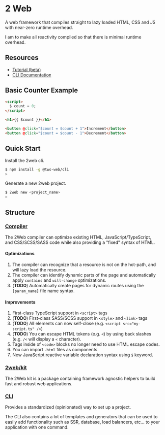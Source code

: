 # 2 Web

A web framework that compiles straight to lazy loaded HTML, CSS and JS with
near-zero runtime overhead.

I am to make all reactivity compiled so that there is minimal runtime overhead.

## Resources

- [Tutorial (beta)](./docs/README.md)
- [CLI Documentation](./cli/README.md)

## Basic Counter Example

```html
<script>
  $ count = 0;
</script>

<h1>{{ $count }}</h1>

<button @click="$count = $count + 1">Increment</button>
<button @click="$count = $count - 1">Decrement</button>
```

## Quick Start

Install the 2web cli.

```sh
$ npm install -g @two-web/cli
>
```

Generate a new 2web project.

```sh
$ 2web new <project_name>
>
```

## Structure

### [Compiler](./compiler/)

The 2Web compiler can optimize existing HTML, JavaScript/TypeScript, and
CSS/SCSS/SASS code while also providing a "fixed" syntax of HTML.

#### Optimizations

1. The compiler can recognize that a resource is not on the hot-path, and will
   lazy load the resource.
2. The compiler can identify dynamic parts of the page and automatically apply
   `contains` and `will-change` optimizations.
3. (**TODO**) Automatically create pages for dynamic routes using the
   `[param_name]` file name syntax.

#### Improvements

1. First-class TypeScript support in `<script>` tags
2. (**TODO**) First-class SASS/SCSS support in `<style>` and `<link>` tags
3. (**TODO**) All elements can now self-close (e.g. `<script src="my-script.ts" />`)
4. (**TODO**) You can escape HTML tokens (e.g. `<`) by using back slashes
   (e.g. `/<` will display a `<` character).
5. Tags inside of `<code>` blocks no longer need to use HTML escape codes.
6. You can import `.html` files as components.
7. New JavaScript reactive variable declaration syntax using `$` keyword.

### [2web/kit](./packages/)

The 2Web kit is a package containing framework agnostic helpers to build fast
and robust web applications.

### [CLI](./cli/)

Provides a standardized (opinionated) way to set up a project.

The CLI also contains a lot of templates and generators that can be used to
easily add functionality such as SSR, database, load balancers, etc... to your
application with one command.
